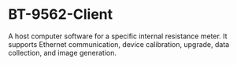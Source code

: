 # BT-9562-Client
A host computer software for a specific internal resistance meter. It supports Ethernet communication, device calibration, upgrade, data collection, and image generation.
